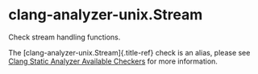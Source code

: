# clang-analyzer-unix.Stream

Check stream handling functions.

The [clang-analyzer-unix.Stream]{.title-ref} check is an alias, please
see [Clang Static Analyzer Available
Checkers](https://clang.llvm.org/docs/analyzer/checkers.html#unix-stream)
for more information.
